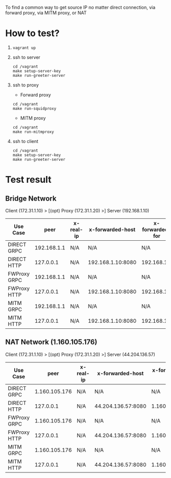 To find a common way to get source IP no matter direct connection, via forward proxy, via MITM proxy, or NAT

# How to test?

1. `vagrant up`

2. ssh to server

    ```console
    cd /vagrant
    make setup-server-key
    make run-greeter-server
    ```

3. ssh to proxy

    * Forward proxy
    ```console
    cd /vagrant
    make run-squidproxy
    ```

    * MITM proxy

    ```console
    cd /vagrant
    make run-mitmproxy
    ```

4. ssh to client

    ```console
    cd /vagrant
    make setup-server-key
    make run-greeter-server
    ```

# Test result

## Bridge Network

Client (172.31.1.10) > [(opt) Proxy (172.31.1.20) >] Server (192.168.1.10)

| Use Case    | peer        | x-real-ip   | x-forwarded-host | x-forwarded-for  | authority        |
| ----------- | ----------- | ----------- | ---------------- | ---------------- | ---------------- |
| DIRECT GRPC | 192.168.1.1 | N/A         | N/A              | N/A              | 192.168.1.10:8081|
| DIRECT HTTP | 127.0.0.1   | N/A         | 192.168.1.10:8080| 192.168.1.1      | 192.168.1.10     |
| FWProxy GRPC| 192.168.1.1 | N/A         | N/A              | N/A              | 192.168.1.10:8081|
| FWProxy HTTP| 127.0.0.1   | N/A         | 192.168.1.10:8080| 192.168.1.1      | 192.168.1.10     |
| MITM GRPC   | 192.168.1.1 | N/A         | N/A              | N/A              | 192.168.1.10:8081|
| MITM HTTP   | 127.0.0.1   | N/A         | 192.168.1.10:8080| 192.168.1.1      | 192.168.1.10     |

## NAT Network (1.160.105.176)

Client (172.31.1.10) > [(opt) Proxy (172.31.1.20) >] Server (44.204.136.57)

| Use Case    | peer          | x-real-ip   | x-forwarded-host  | x-forwarded-for  | authority         |
| ----------- | ------------- | ----------- | ----------------- | ---------------- | ----------------- |
| DIRECT GRPC | 1.160.105.176 | N/A         | N/A               | N/A              | 44.204.136.57:8081|
| DIRECT HTTP | 127.0.0.1     | N/A         | 44.204.136.57:8080| 1.160.105.176    | 44.204.136.57     |
| FWProxy GRPC| 1.160.105.176 | N/A         | N/A               | N/A              | 44.204.136.57:8081|
| FWProxy HTTP| 127.0.0.1     | N/A         | 44.204.136.57:8080| 1.160.105.176     | 44.204.136.57    |
| MITM GRPC   | 1.160.105.176 | N/A         | N/A               | N/A              | 44.204.136.57:8081|
| MITM HTTP   | 127.0.0.1     | N/A         | 44.204.136.57:8080| 1.160.105.176     | 44.204.136.57    |
